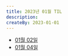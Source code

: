 ```yaml
---
title: 2023년 01월 TIL
description:
createBy: 2023-01-01
---
```


- [01월 02일](./20230102.md)
- [01월 04일](./20230104.md)